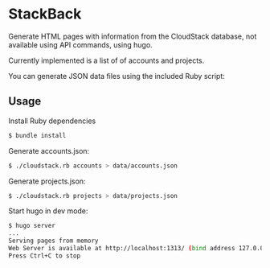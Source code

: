 # StackBack

Generate HTML pages with information from the CloudStack database, not available using API commands, using hugo.

Currently implemented is a list of of accounts and projects.

You can generate JSON data files using the included Ruby script:

## Usage

Install Ruby dependencies

```bash
$ bundle install
```

Generate accounts.json:

```bash
$ ./cloudstack.rb accounts > data/accounts.json
```

Generate projects.json:

```bash
$ ./cloudstack.rb projects > data/projects.json
```

Start hugo in dev mode:

```bash
$ hugo server                                                                            
...
Serving pages from memory
Web Server is available at http://localhost:1313/ (bind address 127.0.0.1)
Press Ctrl+C to stop
```

